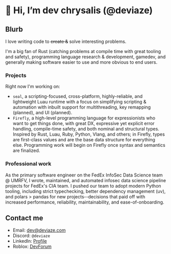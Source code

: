 # 👋 Hi, I’m dev chrysalis (@deviaze)

## Blurb

I love writing code to ~~create &~~ solve interesting problems.

I'm a big fan of Rust (catching problems at compile time with great tooling and safety), programming language research & development, gamedev, and generally making software easier to use and more obvious to end users.

### Projects

Right now I'm working on:

- `seal`, a scripting-focused, cross-platform, highly-reliable, and lightweight Luau runtime with a focus on simplifying scripting & automation with inbuilt support for multithreading, key remapping (planned), and UI (planned).
- `Firefly`, a high-level programming language for expressionists who want to get things done, with great DX, expressive yet explicit error handling, compile-time safety, and both nominal and structural types. Inspired by Rust, Luau, Ruby, Python, Vlang, and others; in Firefly, types are first-class values and are the base data structure for everything else. Programming work will begin on Firefly once syntax and semantics are finalized.

### Professional work

As the primary software engineer on the FedEx InfoSec Data Science team @ UMRFV, I wrote, maintained, and automated infosec data science pipeline projects for FedEx's CIA team. I pushed our team to adopt modern Python tooling, including strict typechecking, better dependency management (uv), and polars > pandas for new projects--decisions that paid off with increased performance, reliability, maintainability, and ease-of-onboarding.

## Contact me

- Email: [dev@deviaze.com](mailto:dev@deviaze.com)
- Discord: `@deviaze`
- LinkedIn: [Profile](www.linkedin.com/in/deviaze)
- Roblox: [DevForum](https://devforum.roblox.com/u/deviaze)

<!---
deviaze/deviaze is a ✨ special ✨ repository because its `README.md` (this file) appears on your GitHub profile.
You can click the Preview link to take a look at your changes.
--->
